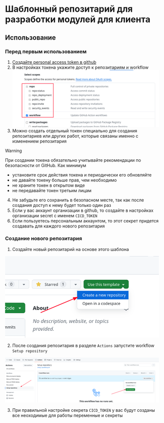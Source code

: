 # Шаблонный репозитарий для разработки модулей для клиента

## Использование

### Перед первым использованием

1. [Создайте personal access token в github](https://docs.github.com/en/authentication/keeping-your-account-and-data-secure/managing-your-personal-access-tokens#creating-a-personal-access-token-classic)
2. В настройках токена укажите доступ к репозитариям и workflow
   ![alt text](docs/images/2024-04-04_03-28.png)
3. Можно создать отдельный токен специально для создания репозитариев или других работ,
   которые связаны именно с изменением репозитария

<!-- prettier-ignore-start -->
> [!WARNING]
>
> При создании токена обязательно учитывайте рекомендации по безопасности от GitHub.
> Как минимум
>
> - установите срок действия токена и периодически его обновляйте
> - не давайте токену больше прав, чем необходимо
> - не храните токен в открытом виде
> - не передавайте токен третьим лицам
<!-- prettier-ignore-end -->

4. Не забудьте его сохранить в безопасном месте, так как после создания доступ к нему
   будет только один раз
5. Если у вас аккаунт организации в github, то создайте в настройках организации secret
   с именем `CICD_TOKEN`
6. Если пользуетесь персональным аккаунтом, то этот секрет придется создавать для
   каждого нового репозитария

### Создание нового репозитария

1. Создайте новый репозитарий на основе этого шаблона

![alt text](docs/images/2024-04-04_03-33.png)

2. После создания репозитария в разделе `Actions` запустите workflow `Setup repository`

![alt text](docs/images/2024-04-04_03-36.png)

3. При правильной настройке секрета `CICD_TOKEN` у вас будут созданы все неоходимые для
   работы переменные и секреты
